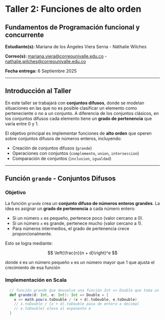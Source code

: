 # Taller 2: Funciones de alto orden
## Fundamentos de Programación funcional y concurrente

**Estudiante(s):** Mariana de los Ángeles Viera Serna - Náthalie Wilches

**Correo(s):** mariana.viera@correounivalle.edu.co - nathalie.wilches@correounivalle.edu.co

**Fecha entrega:** 6 Septiembre 2025

---

## Introducción al Taller

En este taller se trabajará con **conjuntos difusos**, donde se modelan situaciones en las que no es posible clasificar un elemento como perteneciente o no a un conjunto. A diferencia de los conjuntos clásicos, en los conjuntos difusos cada elemento tiene un **grado de pertenencia** que varía entre 0 y 1.

El objetivo principal es implementar funciones de **alto orden** que operen sobre conjuntos difusos de números enteros, incluyendo:

- Creación de conjuntos difusos (`grande`)
- Operaciones con conjuntos (`complemento`, `union`, `interseccion`)
- Comparación de conjuntos (`inclusion`, `igualdad`)


---

## Función `grande` - Conjuntos Difusos

### Objetivo
La función `grande` crea un **conjunto difuso de números enteros grandes**. La idea es asignar un **grado de pertenencia** a cada número entero:

- Si un número `x` es pequeño, pertenece poco (valor cercano a 0).
- Si un número `x` es grande, pertenece mucho (valor cercano a 1).
- Para números intermedios, el grado de pertenencia crece proporcionalmente.

Esto se logra mediante: 

$$
\left(\frac{n}{n + d}\right)^e
$$

donde `d` es un número pequeño `e` es un número mayor que 1 que ajusta el crecimiento de esa función

### Implementación en Scala

```scala
  // función grande que devuelve una función Int => Double que toma un número entero x y devuelve un valor difuso entre 0 y 1
  def grande(d: Int, e: Int): Int => Double = {
    x => math.pow(x.toDouble / (x + d).toDouble, e.toDouble)
    // x.toDouble / (x + d).toDouble pasa de entero a decimal
    // e.toDouble) eleva al exponente e
  }
 ```

